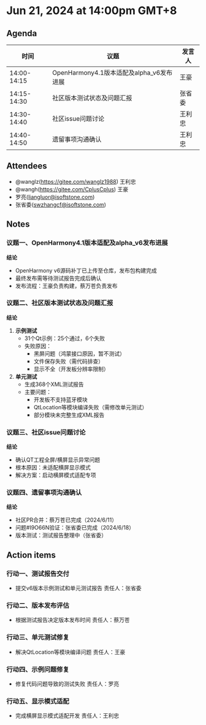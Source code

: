 # Jun 21, 2024 at 14:00pm GMT+8

## Agenda
| 时间 | 议题 | 发言人 |
|--|--|--|
| 14:00-14:15 | OpenHarmony4.1版本适配及alpha_v6发布进展 | 王豪 |
| 14:15-14:30 | 社区版本测试状态及问题汇报 | 张省委 |
| 14:30-14:40 | 社区issue问题讨论 | 王利忠 |
| 14:40-14:50 | 遗留事项沟通确认 | 王利忠 |

## Attendees
- @wanglz(https://gitee.com/wanglz1988) 王利忠
- @wangh(https://gitee.com/CplusCplus) 王豪
- 罗亮(liangluor@isoftstone.com)
- 张省委(swzhangcf@isoftstone.com)

## Notes

### 议题一、OpenHarmony4.1版本适配及alpha_v6发布进展

**结论**
- OpenHarmony v6源码补丁已上传至仓库，发布包构建完成
- 最终发布需等待测试报告完成后确认
- 发布流程：王豪负责构建，蔡万苍负责发布

### 议题二、社区版本测试状态及问题汇报

**结论**
1. **示例测试**
   - 31个Qt示例：25个通过，6个失败
   - 失败原因：
     - 黑屏问题（鸿蒙接口原因，暂不测试）
     - 文件保存失败（需代码排查）
     - 显示不全（开发板分辨率限制）
2. **单元测试**
   - 生成368个XML测试报告
   - 主要问题：
     - 开发板不支持蓝牙模块
     - QtLocation等模块编译失败（需修改单元测试）
     - 部分模块未完整生成XML报告

### 议题三、社区issue问题讨论

**结论**
- 确认QT工程全屏/横屏显示异常问题
- 根本原因：未适配横屏显示模式
- 解决方案：启动横屏模式适配专项

### 议题四、遗留事项沟通确认

**结论**
- 社区PR合并：蔡万苍已完成（2024/6/11）
- 问题#I9O66N验证：张省委已完成（2024/6/18）
- 版本测试：测试报告整理中（张省委）

## Action items
### 行动一、测试报告交付
- 提交v6版本示例测试和单元测试报告 责任人：张省委

### 行动二、版本发布评估
- 根据测试报告决定版本发布时间 责任人：蔡万苍

### 行动三、单元测试修复
- 解决QtLocation等模块编译问题 责任人：王豪

### 行动四、示例问题修复
- 修复代码问题导致的测试失败 责任人：罗亮

### 行动五、显示模式适配
- 完成横屏显示模式适配开发 责任人：王利忠
